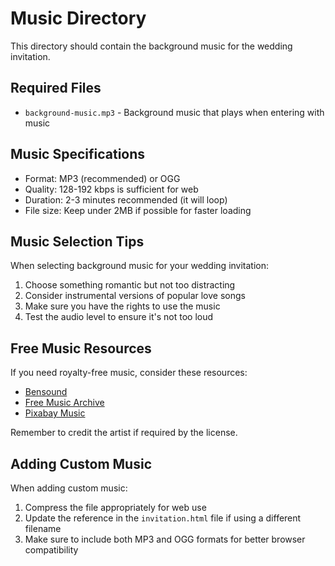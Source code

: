 # Music Directory

This directory should contain the background music for the wedding invitation.

## Required Files

- `background-music.mp3` - Background music that plays when entering with music

## Music Specifications

- Format: MP3 (recommended) or OGG
- Quality: 128-192 kbps is sufficient for web
- Duration: 2-3 minutes recommended (it will loop)
- File size: Keep under 2MB if possible for faster loading

## Music Selection Tips

When selecting background music for your wedding invitation:

1. Choose something romantic but not too distracting
2. Consider instrumental versions of popular love songs
3. Make sure you have the rights to use the music
4. Test the audio level to ensure it's not too loud

## Free Music Resources

If you need royalty-free music, consider these resources:

- [Bensound](https://www.bensound.com/)
- [Free Music Archive](https://freemusicarchive.org/)
- [Pixabay Music](https://pixabay.com/music/)

Remember to credit the artist if required by the license.

## Adding Custom Music

When adding custom music:

1. Compress the file appropriately for web use
2. Update the reference in the `invitation.html` file if using a different filename
3. Make sure to include both MP3 and OGG formats for better browser compatibility 